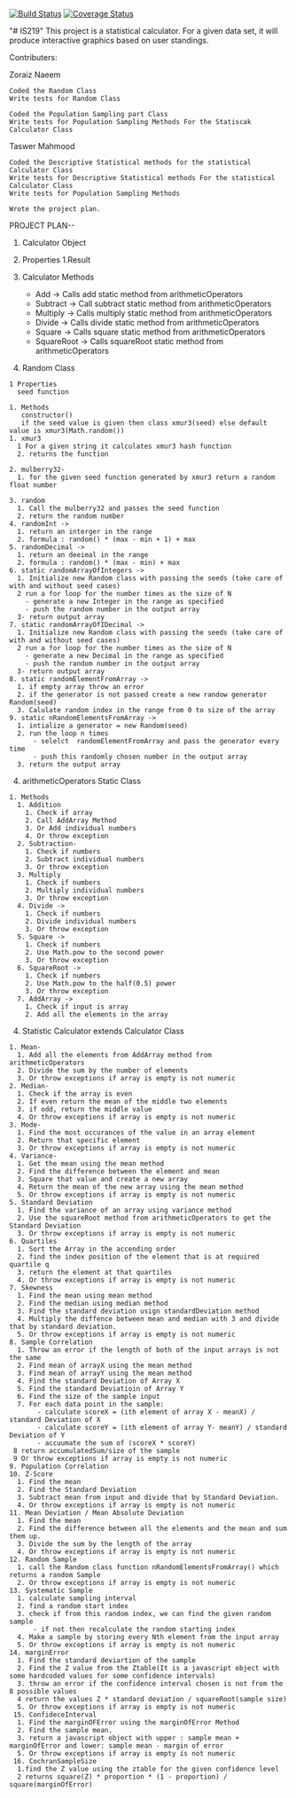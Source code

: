 [![Build Status](https://travis-ci.com/Zoraiz-Naeem/IS219.svg?branch=master)](https://travis-ci.com/Zoraiz-Naeem/IS219) [![Coverage Status](https://coveralls.io/repos/github/Zoraiz-Naeem/IS219/badge.svg?branch=master)](https://coveralls.io/github/Zoraiz-Naeem/IS219?branch=master)

"# IS219" 
This project is  a statistical calculator. For a given data set, it will produce interactive graphics based on user standings.

Contributers:

  Zoraiz Naeem
  
    Coded the Random Class
    Write tests for Random Class
    
    Coded the Population Sampling part Class
    Write tests for Population Sampling Methods For the Statiscak Calculator Class
    
  Taswer Mahmood
    
    Coded the Descriptive Statistical methods for the statistical Calculator Class 
    Write tests for Descriptive Statistical methods For the statistical Calculator Class
    Write tests for Population Sampling Methods
   
    Wrote the project plan.
    
PROJECT PLAN--

1. Calculator Object
  1. Properties
    1.Result 
  2. Calculator Methods
  
      - Add -> Calls add static method from arithmeticOperators
      - Subtract -> Call subtract static method from arithmeticOperators
      - Multiply -> Calls multiply static method from arithmeticOperators
      - Divide -> Calls divide static method from arithmeticOperators
      - Square -> Calls square static method from arithmeticOperators
      - SquareRoot -> Calls squareRoot static method from arithmeticOperators
    
    
  3. Random Class
  
    1 Properties
      seed function
    
    1. Methods
       constructor()
       if the seed value is given then class xmur3(seed) else default value is xmur3(Math.random())
    1. xmur3
      1 For a given string it calculates xmur3 hash function
      2. returns the function
      
    2. mulberry32-
      1. for the given seed function generated by xmur3 return a random float number
    
    3. random 
      1. Call the mulberry32 and passes the seed function
      2. return the random number
    4. randomInt -> 
      1. return an interger in the range 
      2. formula : random() * (max - min + 1) + max
    5. randomDecimal -> 
      1. return an deeimal in the range 
      2. formula : random() * (max - min) + max
    6. static randomArrayOfIntegers -> 
      1. Initialize new Random class with passing the seeds (take care of with and without seed cases)
      2 run a for loop for the number times as the size of N
        - generate a new Integer in the range as specified 
        - push the random number in the output array
      3- return output array
    7. static randomArrayOfIDecimal -> 
      1. Initialize new Random class with passing the seeds (take care of with and without seed cases)
      2 run a for loop for the number times as the size of N
        - generate a new Decimal in the range as specified 
        - push the random number in the output array
      3- return output array
    8. static randomElementFromArray -> 
      1. if empty array throw an error
      2. if the generator is not passed create a new randow generator Random(seed)
      3. Calulate random index in the range from 0 to size of the array
    9. static nRandomElementsFromArray -> 
      1. intialize a generator = new Random(seed)
      2. run the loop n times
          - selelct  randomElementFromArray and pass the generator every time
          - push this randomly chosen number in the output array
      3. return the output array
  
   4. arithmeticOperators Static Class
   
    1. Methods
      1. Addition
        1. Check if array
        2. Call AddArray Method 
        3. Or Add individual numbers
        4. Or throw exception
      2. Subtraction-
        1. Check if numbers
        2. Subtract individual numbers
        3. Or throw exception
      3. Multiply 
        1. Check if numbers
        2. Multiply individual numbers
        3. Or throw exception
      4. Divide -> 
        1. Check if numbers
        2. Divide individual numbers
        3. Or throw exception
      5. Square -> 
        1. Check if numbers
        2. Use Math.pow to the second power
        3. Or throw exception
      6. SquareRoot -> 
        1. Check if numbers
        2. Use Math.pow to the half(0.5) power
        3. Or throw exception
      7. AddArray -> 
        1. Check if input is array
        2. Add all the elements in the array
    
      
      
  4. Statistic Calculator extends Calculator Class
  
    1. Mean- 
      1. Add all the elements from AddArray method from arithmeticOperators  
      2. Divide the sum by the number of elements
      3. Or throw exceptions if array is empty is not numeric
    2. Median-
      1. Check if the array is even
      2. If even return the mean of the middle two elements
      3. if odd, return the middle value
      4. Or throw exceptions if array is empty is not numeric
    3. Mode- 
      1. Find the most occurances of the value in an array element
      2. Return that specific element 
      3. Or throw exceptions if array is empty is not numeric
    4. Variance-
      1. Get the mean using the mean method
      2. Find the difference between the element and mean
      3. Square that value and create a new array
      4. Return the mean of the new array using the mean method
      5. Or throw exceptions if array is empty is not numeric
    5. Standard Deviation
      1. Find the variance of an array using variance method
      2. Use the squareRoot method from arithmeticOperators to get the Standard Deviation 
      3. Or throw exceptions if array is empty is not numeric
    6. Quartiles
      1. Sort the Array in the accending order
      2. find the index position of the element that is at required quartile q
      3. return the element at that quartiles
      4. Or throw exceptions if array is empty is not numeric
    7. Skewness
      1. Find the mean using mean method
      2. Find the median using median method
      3. Find the standard deviation usign standardDeviation method
      4. Multiply the diffence between mean and median with 3 and divide that by standard deviation.
      5. Or throw exceptions if array is empty is not numeric
    8. Sample Correlation
      1. Throw an error if the length of both of the input arrays is not the same
      2. Find mean of arrayX using the mean method
      3. Find mean of arrayY using the mean method
      4. Find the standard Deviation of Array X
      5. Find the standard Deviatioin of Array Y
      6. Find the size of the sample input
      7. For each data point in the sample:
           - calculate scoreX = (ith element of array X - meanX) / standard Deviation of X
           - calculate scoreY = (ith element of array Y- meanY) / standard Deviation of Y
           - accuumate the sum of (scoreX * scoreY)
     8 return accumulatedSum/size of the sample
     9 Or throw exceptions if array is empty is not numeric
    9. Population Correlation
    10. Z-Score
      1. Find the mean
      2. Find the Standard Deviation
      3. Subtract mean from input and divide that by Standard Deviation.
      4. Or throw exceptions if array is empty is not numeric
    11. Mean Deviation / Mean Absolute Deviation
      1. Find the mean
      2. Find the difference between all the elements and the mean and sum them up.
      3. Divide the sum by the length of the array
      4. Or throw exceptions if array is empty is not numeric
    12. Random Sample
      1. call the Random class function nRandomElementsFromArray() which returns a random Sample 
      2. Or throw exceptions if array is empty is not numeric
    13. Systematic Sample
      1. calculate sampling interval
      2. find a random start index
      3. check if from this random index, we can find the given random sample
          - if not then recalculate the random starting index
      4. Make a sample by storing every Nth element from the input array
      5. Or throw exceptions if array is empty is not numeric
    14. marginError
      1. Find the standard deviartion of the sample
      2. Find the Z value from the Ztable(It is a javascript object with some hardcoded values for some confidence intervals)
      3. throw an error if the confidence interval chosen is not from the 8 possible values
      4 return the values Z * standard deviation / squareRoot(sample size)
      5. Or throw exceptions if array is empty is not numeric
     15. ConfideceInterval
      1. Find the marginOFError using the marginOfError Method
      2. Find the sample mean.
      3. return a javascript object with upper : sample mean + marginOfError and lower: sample mean - margin of error
      5. Or throw exceptions if array is empty is not numeric
     16. CochranSampleSize
      1.find the Z value using the ztable for the given confidence level
      2 returns square(Z) * proportion * (1 - proportion) / square(marginOfError)
    

